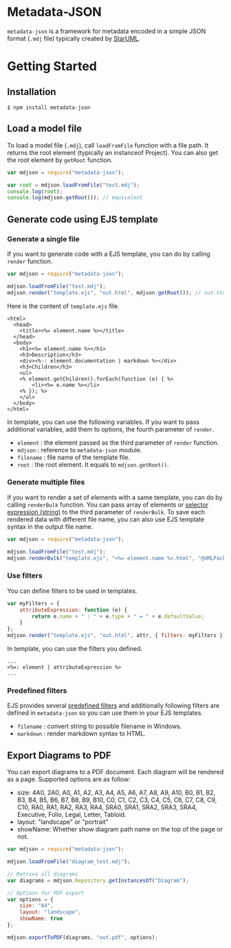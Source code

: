 Metadata-JSON
=============

`metadata-json` is a framework for metadata encoded in a simple JSON format (`.mdj` file) typically created by [StarUML](http://staruml.io).

Getting Started
===============

Installation
------------

```shell
$ npm install metadata-json
```

Load a model file
-----------------

To load a model file (`.mdj`), call `loadFromFile` function with a file path. It returns the root element (typically an instanceof Project). You can also get the root element by `getRoot` function.

```javascript
var mdjson = require("metadata-json");

var root = mdjson.loadFromFile("test.mdj");
console.log(root);
console.log(mdjson.getRoot()); // equivalent
```

Generate code using EJS template
--------------------------------

### Generate a single file

If you want to generate code with a EJS template, you can do by calling `render` function.


```javascript
var mdjson = require("metadata-json");

mdjson.loadFromFile("test.mdj");
mdjson.render("template.ejs", "out.html", mdjson.getRoot()); // out.html file generated.

```

Here is the content of `template.ejs` file.

```
<html>
  <head>
    <title><%= element.name %></title>
  </head>
  <body>
    <h1><%= element.name %></h1>
    <h3>Description</h3>
    <div><%-: element.documentation | markdown %></div>
    <h3>Children</h3>
    <ul>
    <% element.getChildren().forEach(function (e) { %>
        <li><%= e.name %></li>
    <% }); %>
    </ul>
  </body>
</html>
```

In template, you can use the following variables. If you want to pass additional variables, add them to options, the fourth parameter of `render`.

* `element` : the element passed as the third parameter of `render` function.
* `mdjson` : reference to `metadata-json` module.
* `filename` : file name of the template file.
* `root` : the root element. It equals to `mdjson.getRoot()`.

### Generate multiple files

If you want to render a set of elements with a same template, you can do by calling `renderBulk` function. You can pass array of elements or [selector expression (string)](https://github.com/staruml/metadata-json/wiki/SelectorExpression) to the third parameter of `renderBulk`. To save each rendered data with different file name, you can also use EJS template syntax in the output file name.

```javascript
var mdjson = require("metadata-json");

mdjson.loadFromFile("test.mdj");
mdjson.renderBulk("template.ejs", "<%= element.name %>.html", "@UMLPackage");
```

### Use filters

You can define filters to be used in templates.

```javascript
var myFilters = {
    attributeExpression: function (e) {
        return e.name + " : " + e.type + " = " + e.defaultValue;
    }
};
mdjson.render("template.ejs", "out.html", attr, { filters: myFilters }); // out.html file generated.
```

In template, you can use the filters you defined.

```
...
<%=: element | attributeExpression %>
...
```

### Predefined filters

EJS provides several [predefined filters](https://github.com/tj/ejs#filter-list) and additionally following filters are defined in `metadata-json` so you can use them in your EJS templates.

* `filename` : convert string to possible filename in Windows.
* `markdown` : render markdown syntax to HTML.


Export Diagrams to PDF
----------------------

You can export diagrams to a PDF document. Each diagram will be rendered as a page. Supported options are as follow:

* size: 4A0, 2A0, A0, A1, A2, A3, A4, A5, A6, A7, A8, A9, A10, B0, B1, B2, B3, B4, B5, B6, B7, B8, B9, B10, C0, C1, C2, C3, C4, C5, C6, C7, C8, C9, C10, RA0, RA1, RA2, RA3, RA4, SRA0, SRA1, SRA2, SRA3, SRA4, Executive, Folio, Legal, Letter, Tabloid.
* layout: "landscape" or "portrait"
* showName: Whether show diagram path name on the top of the page or not.

```javascript
var mdjson = require("metadata-json");

mdjson.loadFromFile("diagram_test.mdj");

// Retrive all diagrams
var diagrams = mdjson.Repository.getInstancesOf("Diagram");

// Options for PDF export
var options = {
    size: "A4",
    layout: "landscape",
    showName: true
};

mdjson.exportToPDF(diagrams, "out.pdf", options);
```

